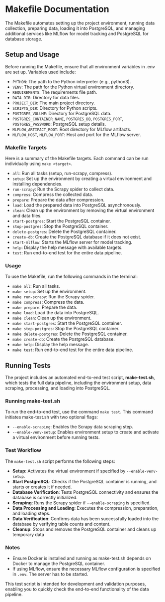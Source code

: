# Makefile Documentation

The Makefile automates setting up the project environment, running data collection, preparing data, loading it into PostgreSQL, and managing additional services like MLflow for model tracking and PostgreSQL for database storage.

## Setup and Usage

Before running the Makefile, ensure that all environment variables in .env are set up. Variables used include:

- `PYTHON`: The path to the Python interpreter (e.g., python3).
- `VENV`: The path for the Python virtual environment directory.
- `REQUIREMENTS`: The requirements file path.
- `DATA_DIR`: Directory for data files.
- `PROJECT_DIR`: The main project directory.
- `SCRIPTS_DIR`: Directory for Python scripts.
- `POSTGRES_VOLUME`: Directory for PostgreSQL data.
- `POSTGRES_CONTAINER_NAME`, `POSTGRES_DB`, `POSTGRES_PORT`, `POSTGRES_PASSWORD`: PostgreSQL setup details.
- `MLFLOW_ARTIFACT_ROOT`: Root directory for MLflow artifacts.
- `MLFLOW_HOST`, `MLFLOW_PORT`: Host and port for the MLflow server.

### Makefile Targets

Here is a summary of the Makefile targets. Each command can be run individually using `make <target>`.

- `all`: Run all tasks (setup, run-scrapy, compress).
- `setup`: Set up the environment by creating a virtual environment and installing dependencies.
- `run-scrapy`: Run the Scrapy spider to collect data.
- `compress`: Compress the collected data.
- `prepare`: Prepare the data after compression.
- `load`: Load the prepared data into PostgreSQL asynchronously.
- `clean`: Clean up the environment by removing the virtual environment and data files.
- `start-postgres`: Start the PostgreSQL container.
- `stop-postgres`: Stop the PostgreSQL container.
- `delete-postgres`: Delete the PostgreSQL container.
- `create-db`: Create the PostgreSQL database if it does not exist.
- `start-mlflow`: Starts the MLflow server for model tracking.
- `help`: Display the help message with available targets.
- `test`: Run end-to-end test for the entire data pipeline.


### Usage

To use the Makefile, run the following commands in the terminal:

- `make all`: Run all tasks.
- `make setup`: Set up the environment.
- `make run-scrapy`: Run the Scrapy spider.
- `make compress`: Compress the data.
- `make prepare`: Prepare the data.
- `make load`: Load the data into PostgreSQL.
- `make clean`: Clean up the environment.
- `make start-postgres`: Start the PostgreSQL container.
- `make stop-postgres`: Stop the PostgreSQL container.
- `make delete-postgres`: Delete the PostgreSQL container.
- `make create-db`: Create the PostgreSQL database.
- `make help`: Display the help message.
- `make test`: Run end-to-end test for the entire data pipeline.

## Running Tests

The project includes an automated end-to-end test script, **make-test.sh**, which tests the full data pipeline, including the environment setup, data scraping, processing, and loading into PostgreSQL.

### Running make-test.sh

To run the end-to-end test, use the command `make test`. This command initiates make-test.sh with two optional flags:

- `--enable-scraping`: Enables the Scrapy data scraping step.
- `--enable-venv-setup`: Enables environment setup to create and activate a virtual environment before running tests.

### Test Workflow

The `make-test.sh` script performs the following steps:

- **Setup**: Activates the virtual environment if specified by `--enable-venv-setup`.
- **Start PostgreSQL**: Checks if the PostgreSQL container is running, and starts or creates it if needed.
- **Database Verification**: Tests PostgreSQL connectivity and ensures the database is correctly initialized.
- **Scraping**: Runs the Scrapy spider if `--enable-scraping` is specified.
- **Data Processing and Loading**: Executes the compression, preparation, and loading steps.
- **Data Verification**: Confirms data has been successfully loaded into the database by verifying table counts and content.
- **Cleanup**: Stops and removes the PostgreSQL container and cleans up temporary data

### Notes

- Ensure Docker is installed and running as make-test.sh depends on Docker to manage the PostgreSQL container.
- If using MLflow, ensure the necessary MLflow configuration is specified in `.env`. The server has to be started.

This test script is intended for development and validation purposes, enabling you to quickly check the end-to-end functionality of the data pipeline.